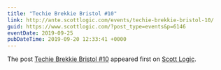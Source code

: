 ```yaml
---
title: "Techie Brekkie Bristol #10"
link: http://ante.scottlogic.com/events/techie-brekkie-bristol-10/
guid: https://www.scottlogic.com/?post_type=events&p=6146
eventDate: 2019-09-25
pubDateTime: 2019-09-20 12:33:41 +0000
---
```


<p>The post <a rel="nofollow" href="http://ante.scottlogic.com/events/techie-brekkie-bristol-10/">Techie Brekkie Bristol #10</a> appeared first on <a rel="nofollow" href="http://ante.scottlogic.com">Scott Logic</a>.</p>